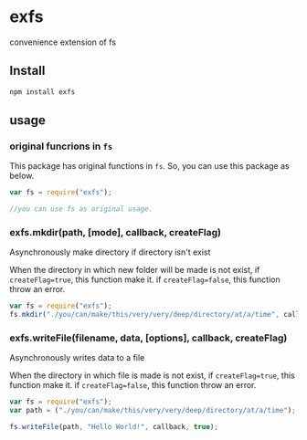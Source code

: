 exfs
====
convenience extension of fs

## Install

```bash
npm install exfs
```


## usage

### original funcrions in `fs`
This package has original functions in `fs`. So, you can use this package as below.

```Javascript
var fs = require("exfs");

//you can use fs as original usage.

```

### exfs.mkdir(path, [mode], callback, **createFlag**)
Asynchronously make directory if directory isn't exist

When the directory in which new folder will be made is not exist, if `createFlag=true`, this function make it. if `createFlag=false`, this function throw an error.

```Javascript
var fs = require("exfs");
fs.mkdir("./you/can/make/this/very/very/deep/directory/at/a/time", callback, true);
```

### exfs.writeFile(filename, data, [options], callback, **createFlag**)
Asynchronously writes data to a file

When the directory in which file is made is not exist, if `createFlag=true`, this function make it. if `createFlag=false`, this function throw an error.

```Javascript
var fs = require("exfs");
var path = ("./you/can/make/this/very/very/deep/directory/at/a/time");

fs.writeFile(path, "Hello World!", callback, true);
```
